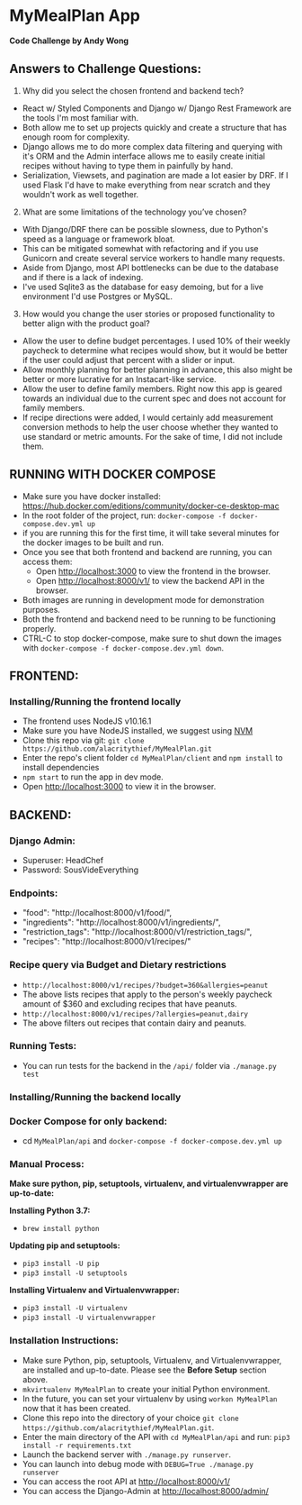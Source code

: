 # MyMealPlan App
**Code Challenge by Andy Wong**

## Answers to Challenge Questions:

1. Why did you select the chosen frontend and backend tech?
  * React w/ Styled Components and Django w/ Django Rest Framework are the tools I'm most familiar with.
  * Both allow me to set up projects quickly and create a structure that has enough room for complexity.
  * Django allows me to do more complex data filtering and querying with it's ORM and the Admin interface allows me 
  to easily create initial recipes without having to type them in painfully by hand.
  * Serialization, Viewsets, and pagination are made a lot easier by DRF. If I used Flask I'd have to make everything
  from near scratch and they wouldn't work as well together.
2. What are some limitations of the technology you’ve chosen?
  * With Django/DRF there can be possible slowness, due to Python's speed as a language or framework bloat.
  * This can be mitigated somewhat with refactoring and if you use Gunicorn and create several service workers
  to handle many requests.
  * Aside from Django, most API bottlenecks can be due to the database and if there is a lack of indexing.
  * I've used Sqlite3 as the database for easy demoing, but for a live environment I'd use Postgres or MySQL.
3. How would you change the user stories or proposed functionality to better align with the product goal?
  * Allow the user to define budget percentages. I used 10% of their weekly paycheck to determine what recipes would show, 
  but it would be better if the user could adjust that percent with a slider or input.
  * Allow monthly planning for better planning in advance, this also might be better or more lucrative
  for an Instacart-like service.
  * Allow the user to define family members. Right now this app is geared towards an individual due to the current spec 
  and does not account for family members.
  * If recipe directions were added, I would certainly add measurement conversion methods to help the user choose 
  whether they wanted to use standard or metric amounts. For the sake of time, I did not include them.

## RUNNING WITH DOCKER COMPOSE

* Make sure you have docker installed: https://hub.docker.com/editions/community/docker-ce-desktop-mac
* In the root folder of the project, run: `docker-compose -f docker-compose.dev.yml up`
* if you are running this for the first time, it will take several minutes for the docker images to be built and run.
* Once you see that both frontend and backend are running, you can access them:
  * Open [http://localhost:3000](http://localhost:3000) to view the frontend in the browser.
  * Open [http://localhost:8000/v1/](http://localhost:8000/v1/) to view the backend API in the browser.
* Both images are running in development mode for demonstration purposes.
* Both the frontend and backend need to be running to be functioning properly.
* CTRL-C to stop docker-compose, make sure to shut down the images with `docker-compose -f docker-compose.dev.yml down`.

## FRONTEND: 

### Installing/Running the frontend locally

* The frontend uses NodeJS v10.16.1
* Make sure you have NodeJS installed, we suggest using [NVM](https://github.com/nvm-sh/nvm)
* Clone this repo via git: `git clone https://github.com/alacritythief/MyMealPlan.git`
* Enter the repo's client folder `cd MyMealPlan/client` and `npm install` to install dependencies 
* `npm start` to run the app in dev mode.
* Open [http://localhost:3000](http://localhost:3000) to view it in the browser.

## BACKEND: 

### Django Admin:
* Superuser: HeadChef
* Password: SousVideEverything

### Endpoints:
* "food": "http://localhost:8000/v1/food/",
* "ingredients": "http://localhost:8000/v1/ingredients/",
* "restriction_tags": "http://localhost:8000/v1/restriction_tags/",
* "recipes": "http://localhost:8000/v1/recipes/"

### Recipe query via Budget and Dietary restrictions
* `http://localhost:8000/v1/recipes/?budget=360&allergies=peanut`
* The above lists recipes that apply to the person's weekly paycheck amount of $360 and excluding recipes that have peanuts. 
* `http://localhost:8000/v1/recipes/?allergies=peanut,dairy`
* The above filters out recipes that contain dairy and peanuts.

### Running Tests:
* You can run tests for the backend in the `/api/` folder via `./manage.py test`

### Installing/Running the backend locally

### Docker Compose for only backend:
* cd `MyMealPlan/api` and `docker-compose -f docker-compose.dev.yml up`

### Manual Process:

**Make sure python, pip, setuptools, virtualenv, and virtualenvwrapper are up-to-date:**

**Installing Python 3.7:**
* `brew install python`

**Updating pip and setuptools:**
* `pip3 install -U pip`
* `pip3 install -U setuptools`

**Installing Virtualenv and Virtualenvwrapper:**
* `pip3 install -U virtualenv`
* `pip3 install -U virtualenvwrapper`

### Installation Instructions:

* Make sure Python, pip, setuptools, Virtualenv, and Virtualenvwrapper, are installed and up-to-date. Please see the **Before Setup** section above.
* `mkvirtualenv MyMealPlan` to create your initial Python environment.
* In the future, you can set your virtualenv by using `workon MyMealPlan` now that it has been created.
* Clone this repo into the directory of your choice `git clone https://github.com/alacritythief/MyMealPlan.git`.
* Enter the main directory of the API with `cd MyMealPlan/api` and run: `pip3 install -r requirements.txt`
* Launch the backend server with `./manage.py runserver`.
* You can launch into debug mode with `DEBUG=True ./manage.py runserver`
* You can access the root API at [http://localhost:8000/v1/](http://localhost:8000/v1/)
* You can access the Django-Admin at [http://localhost:8000/admin/](http://localhost:8000/admin/)
